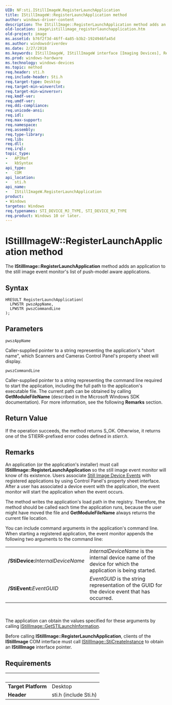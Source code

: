 ```yaml
---
UID: NF:sti.IStillImageW.RegisterLaunchApplication
title: IStillImageW::RegisterLaunchApplication method
author: windows-driver-content
description: The IStillImage::RegisterLaunchApplication method adds an application to the still image event monitor's list of push-model aware applications.
old-location: image\istillimage_registerlaunchapplication.htm
old-project: image
ms.assetid: b76f2f3d-46ff-4a85-b3b2-1924946fa45d
ms.author: windowsdriverdev
ms.date: 2/27/2018
ms.keywords: IStillImageW, IStillImageW interface [Imaging Devices], RegisterLaunchApplication method, IStillImageW::RegisterLaunchApplication, RegisterLaunchApplication method [Imaging Devices], RegisterLaunchApplication method [Imaging Devices], IStillImageW interface, RegisterLaunchApplication,IStillImageW.RegisterLaunchApplication, image.istillimage_registerlaunchapplication, sti/IStillImageW::RegisterLaunchApplication, stifnc_606c7e24-38e2-450e-a9d5-3d7018ccf9b9.xml
ms.prod: windows-hardware
ms.technology: windows-devices
ms.topic: method
req.header: sti.h
req.include-header: Sti.h
req.target-type: Desktop
req.target-min-winverclnt: 
req.target-min-winversvr: 
req.kmdf-ver: 
req.umdf-ver: 
req.ddi-compliance: 
req.unicode-ansi: 
req.idl: 
req.max-support: 
req.namespace: 
req.assembly: 
req.type-library: 
req.lib: 
req.dll: 
req.irql: 
topic_type:
-	APIRef
-	kbSyntax
api_type:
-	COM
api_location:
-	sti.h
api_name:
-	IStillImageW.RegisterLaunchApplication
product:
- Windows
targetos: Windows
req.typenames: STI_DEVICE_MJ_TYPE, STI_DEVICE_MJ_TYPE
req.product: Windows 10 or later.
---
```



# IStillImageW::RegisterLaunchApplication method
The <b>IStillImage::RegisterLaunchApplication</b> method adds an application to the still image event monitor's list of push-model aware applications.

## Syntax

```
HRESULT RegisterLaunchApplication(
  LPWSTR pwszAppName,
  LPWSTR pwszCommandLine
);
```

## Parameters

`pwszAppName`

Caller-supplied pointer to a string representing the application's "short name", which Scanners and Cameras Control Panel's property sheet will display.

`pwszCommandLine`

Caller-supplied pointer to a string representing the command line required to start the application, including the full path to the application's executable file. The current path can be obtained by calling <b>GetModuleFileName</b> (described in the Microsoft Windows SDK documentation). For more information, see the following <b>Remarks</b> section.


## Return Value

If the operation succeeds, the method returns S_OK. Otherwise, it returns one of the STIERR-prefixed error codes defined in <i>stierr.h</i>.

## Remarks

An application (or the application's installer) must call <b>IStillImage::RegisterLaunchApplication</b> so the still image event monitor will know of its existence. Users associate <a href="https://msdn.microsoft.com/5f9be89c-8442-4894-b2f6-a4d3558464bf">Still Image Device Events</a> with registered applications by using Control Panel's property sheet interface. After a user has associated a device event with the application, the event monitor will start the application when the event occurs.

The method writes the application's load path in the registry. Therefore, the method should be called each time the application runs, because the user might have moved the file and <b>GetModuleFileName</b> always returns the current file location.

You can include command arguments in the application's command line. When starting a registered application, the event monitor appends the following two arguments to the command line:

<table>
<tr>
<td>
<b>/StiDevice:</b><i>InternalDeviceName</i>

</td>
<td>
<i>InternalDeviceName</i> is the internal device name of the device for which the application is being started.

</td>
</tr>
<tr>
<td>
<b>/StiEvent:</b><i>EventGUID</i>

</td>
<td>
<i>EventGUID</i> is the string representation of the GUID for the device event that has occurred.

</td>
</tr>
</table>
 

The application can obtain the values specified for these arguments by calling <a href="https://msdn.microsoft.com/library/windows/hardware/ff543790">IStillImage::GetSTILaunchInformation</a>.

Before calling <b>IStillImage::RegisterLaunchApplication</b>, clients of the <b>IStillImage</b> COM interface must call <a href="https://msdn.microsoft.com/library/windows/hardware/ff543804">IStillImage::StiCreateInstance</a> to obtain an <b>IStillImage</b> interface pointer.

## Requirements
| &nbsp; | &nbsp; |
| ---- |:---- |
| **Target Platform** | Desktop |
| **Header** | sti.h (include Sti.h) |